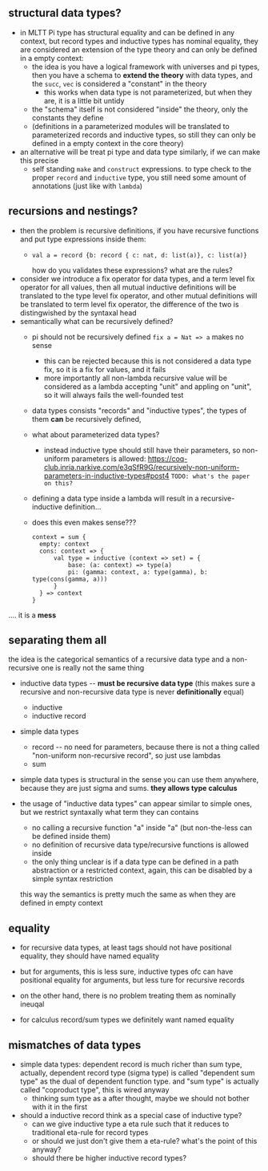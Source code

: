 ## structural data types?

* in MLTT Pi type has structural equality and can be defined in any context, but record types and inductive types has nominal equality, they are considered an extension of the type theory and can only be defined in a empty context:
    * the idea is you have a logical framework with universes and pi types, then you have a schema to **extend the theory** with data types, and the `succ`, `vec` is considered a "constant" in the theory
        * this works when data type is not parameterized, but when they are, it is a little bit untidy
    * the "schema" itself is not considered "inside" the theory, only the constants they define
    * (definitions in a parameterized modules will be translated to parameterized records and inductive types, so still they can only be defined in a empty context in the core theory)
* an alternative will be treat pi type and data type similarly, if we can make this precise
    * self standing `make` and `construct` expressions. to type check to the proper `record` and `inductive` type, you still need some amount of annotations (just like with `lambda`)

## recursions and nestings?

* then the problem is recursive definitions, if you have recursive functions and put type expressions inside them:
    * ```
      val a = record {b: record { c: nat, d: list(a)}, c: list(a)}
      ```
      how do you validates these expressions? what are the rules?
* consider we introduce a fix operator for data types, and a term level fix operator for all values, then all mutual inductive definitions will be translated to the type level fix operator, and other mutual definitions will be translated to term level fix operator, the difference of the two is distingwished by the syntaxal head
* semantically what can be recursively defined?
    * pi should not be recursively defined `fix a = Nat => a` makes no sense
        * this can be rejected because this is not considered a data type fix, so it is a fix for values, and it fails
        * more importantly all non-lambda recursive value will be considered as a lambda accepting "unit" and appling on "unit", so it will always fails the well-founded test
    * data types consists "records" and "inductive types", the types of them **can** be recursively defined, 
    * what about parameterized data types?
        * instead inductive type should still have their parameters, so non-uniform parameters is allowed: https://coq-club.inria.narkive.com/e3qSfR9G/recursively-non-uniform-parameters-in-inductive-types#post4 `TODO: what's the paper on this?`
    * defining a data type inside a lambda will result in a recursive-inductive definition...

    * does this even makes sense???
      ```
      context = sum {
        empty: context
        cons: context => {
            val type = inductive (context => set) = {
                base: (a: context) => type(a)
                pi: (gamma: context, a: type(gamma), b: type(cons(gamma, a)))
            }
        } => context
      }
      ```

.... it is a **mess**

## separating them all

the idea is the categorical semantics of a recursive data type and a non-recursive one is really not the same thing
* inductive data types -- **must be recursive data type** (this makes sure a recursive and non-recursive data type is never **definitionally** equal)
  * inductive
  * inductive record
* simple data types
  * record -- no need for parameters, because there is not a thing called "non-uniform non-recursive record", so just use lambdas
  * sum

* simple data types is structural in the sense you can use them anywhere, because they are just sigma and sums. **they allows type calculus**
  
* the usage of "inductive data types" can appear similar to simple ones, but we restrict syntaxally what term they can contains
    * no calling a recursive function "a" inside "a" (but non-the-less can be defined inside them)
    * no definition of recursive data type/recursive functions is allowed inside
    * the only thing unclear is if a data type can be defined in a path abstraction or a restricted context, again, this can be disabled by a simple syntax restriction
    
  this way the semantics is pretty much the same as when they are defined in empty context

## equality

* for recursive data types, at least tags should not have positional equality, they should have named equality
* but for arguments, this is less sure, inductive types ofc can have positional equality for arguments, but less ture for recursive records
* on the other hand, there is no problem treating them as nominally ineuqal

* for calculus record/sum types we definitely want named equality

## mismatches of data types

* simple data types: dependent record is much richer than sum type, actually, dependent record type (sigma type) is called "dependent sum type" as the dual of dependent function type. and "sum type" is actually called "coproduct type", this is wired anyway
    * thinking sum type as a after thought, maybe we should not bother with it in the first
* should a inductive record think as a special case of inductive type?
    * can we give inductive type a eta rule such that it reduces to traditional eta-rule for record types
    * or should we just don't give them a eta-rule? what's the point of this anyway?
    * should there be higher inductive record types?